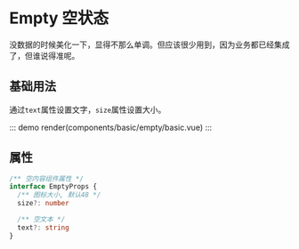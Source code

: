 # Empty 空状态

没数据的时候美化一下，显得不那么单调。但应该很少用到，因为业务都已经集成了，但谁说得准呢。

## 基础用法

通过`text`属性设置文字，`size`属性设置大小。

::: demo
render(components/basic/empty/basic.vue)
:::

## 属性

```ts
/** 空内容组件属性 */
interface EmptyProps {
  /** 图标大小, 默认48 */
  size?: number

  /** 空文本 */
  text?: string
}
```
